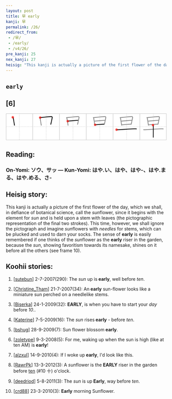 ```yaml
---
layout: post
title: 早 early
kanji: 早
permalink: /26/
redirect_from:
 - /早/
 - /early/
 - /v4/26/
pre_kanji: 25
nex_kanji: 27
heisig: "This kanji is actually a picture of the first flower of the day, which we shall, in defiance of botanical science, call the <i>sun</i>flower, since it begins with the element for <i>sun</i> and is held upon a stem with leaves (the pictographic representation of the final two strokes). This time, however, we shall ignore the pictograph and imagine <i>sun</i>flowers with <i>needles</i> for stems, which can be plucked and used to darn your socks. The sense of <b>early</b> is easily remembered if one thinks of the <i>sun</i>flower as the <b>early</b> riser in the garden, because the <i>sun</i>, showing favoritism towards its namesake, shines on it before all the others (see frame 10)."
---
```


## `early`

## [6]

<div class="stroke"><img src="../images/E697A9.png" /></div>

## Reading:

### On-Yomi: ソウ、サッ &mdash; Kun-Yomi: はや.い、はや、はや-、はや.まる、はや.める、さ-

## Heisig story:

This kanji is actually a picture of the first flower of the day, which we shall, in defiance of botanical science, call the <i>sun</i>flower, since it begins with the element for <i>sun</i> and is held upon a stem with leaves (the pictographic representation of the final two strokes). This time, however, we shall ignore the pictograph and imagine <i>sun</i>flowers with <i>needles</i> for stems, which can be plucked and used to darn your socks. The sense of <b>early</b> is easily remembered if one thinks of the <i>sun</i>flower as the <b>early</b> riser in the garden, because the <i>sun</i>, showing favoritism towards its namesake, shines on it before all the others (see frame 10).

## Koohii stories:

1) [<a href="http://kanji.koohii.com/profile/sutebun">sutebun</a>] 2-7-2007(290): The <em>sun</em> up is<strong> early</strong>, well before <em>ten</em>.

2) [<a href="http://kanji.koohii.com/profile/Christine_Tham">Christine_Tham</a>] 21-7-2007(34): An<strong> early</strong> sun-flower looks like a miniature sun perched on a needlelike stems.

3) [<a href="http://kanji.koohii.com/profile/Biserka">Biserka</a>] 24-1-2009(32): <strong>EARLY</strong>, is when you have to start your <em>day</em> before <em>10</em>..

4) [<a href="http://kanji.koohii.com/profile/Katerine">Katerine</a>] 7-5-2009(16): The <em>sun</em> rises<strong> early</strong> - before <em>ten</em>.

5) [<a href="http://kanji.koohii.com/profile/bshug">bshug</a>] 28-9-2009(7): Sun flower blossom<strong> early</strong>.

6) [<a href="http://kanji.koohii.com/profile/zoletype">zoletype</a>] 9-3-2008(5): For me, waking up when the sun is high (like at ten AM) is<strong> early</strong>!

7) [<a href="http://kanji.koohii.com/profile/alzxul">alzxul</a>] 14-9-2010(4): If I woke up<strong> early</strong>, I&#039;d look like this.

8) [<a href="http://kanji.koohii.com/profile/RawrPk">RawrPk</a>] 13-3-2012(3): A <em>sun</em>flower is the <strong>EARLY</strong> riser in the garden before <a href="../10">ten</a> (#10 十) o&#039;clock.

9) [<a href="http://kanji.koohii.com/profile/deedriod">deedriod</a>] 5-8-2011(3): The <em>sun</em> is up<strong> Early</strong>, way before <em>ten</em>.

10) [<a href="http://kanji.koohii.com/profile/crd88">crd88</a>] 23-3-2010(3): <strong>Early</strong> morning Sunflower.
